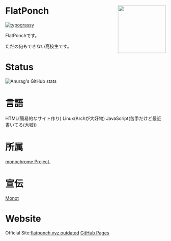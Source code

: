 # FlatPonch <img src="https://flatponch.xyz/Images/0250bc4a-1f0c-43b2-95fd-5572f87e2dbb.jpg" align="right" width="150">

[![typograssy](https://typograssy.deno.dev/api?text=%20Welcome%20to%20FlatPonch's%20GitHub%20Profile!%20)](https://github.com/kawarimidoll/typograssy)

FlatPonchです。

ただの何もできない高校生です。

# Status

![Anurag's GitHub stats](https://github-readme-stats.vercel.app/api?username=flatponch&theme=dark&show_icons=true)

# 言語
HTML(簡易的なサイト作り)
Linux(Archが大好物)
JavaScript(苦手だけど最近書いてる(大嘘))

# 所属
[monochrome Project.](https://github.com/mncrp)

# 宣伝
[Monot](https://mncrp.github.io/project/monot)

# Website
Official Site:[flatponch.xyz outdated](https://flatponch.xyz) [GitHub Pages](https://flatponch.github.io)

<!--
FlatPonchの歴史:

- 2008年1月16日 生まれる
- 3歳に机の角に右眉毛の一部を擦る　それ以来眉毛が生えてこなくなった
- 2015年にWiiUを買ってもらってスプラにはまった
- 2017年にSwitchを買ってもらって(発売した年に買ったので入手に苦戦した)スプラ2にはまった
- 何年くらいかわからないけど初めてPCを買ってもらった(DELL製)　今はたまに使ってる(最初はWindows 10が入ってたけど今はLinux)
- 2020年に中学に入学
- 2021年ぐらいに小林さんちのメイドラゴンにはまったのと新しくPCを買ってもらった　この頃からロリコンになる
- 2022年後半ぐらいにずんだもんが自分の中でだれも超えられない推しになった　あと念願のNothing phone (1)とear (stick)を買った
- 2023年3月に中学を卒業。そしてG913 TKLとG502WLを買った。リアルフォースでも良かったけど。
- 2023年3月に通信制高校に入学、現在は普通に気ままに暮らしていたりゲームしたり…

-->
